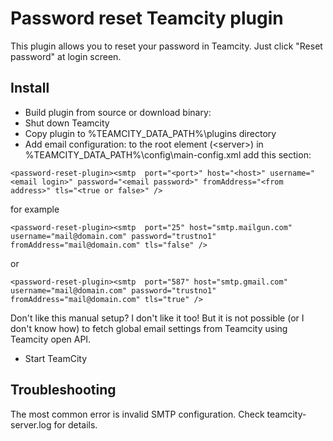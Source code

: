 # Password reset Teamcity plugin

This plugin allows you to reset your password in Teamcity. Just click "Reset password" at login screen.

## Install
- Build plugin from source or download binary:  
- Shut down Teamcity 
- Copy plugin to %TEAMCITY_DATA_PATH%\plugins directory
- Add email configuration: to the root element (&lt;server&gt;) in %TEAMCITY_DATA_PATH%\config\main-config.xml add this section:

```
<password-reset-plugin><smtp  port="<port>" host="<host>" username="<email login>" password="<email password>" fromAddress="<from address>" tls="<true or false>" />
```

for example

```
<password-reset-plugin><smtp  port="25" host="smtp.mailgun.com" username="mail@domain.com" password="trustno1" fromAddress="mail@domain.com" tls="false" />
```

or

```
<password-reset-plugin><smtp  port="587" host="smtp.gmail.com" username="mail@domain.com" password="trustno1" fromAddress="mail@domain.com" tls="true" />
```

Don't like this manual setup? I don't like it too! But it is not possible (or I don't know how) to fetch global
email settings from Teamcity using Teamcity open API. 

- Start TeamCity

## Troubleshooting
The most common error is invalid SMTP configuration. Check teamcity-server.log for details.



